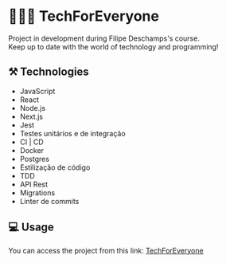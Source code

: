# 👨🏼‍💻 TechForEveryone

Project in development during Filipe Deschamps's course. <br>
Keep up to date with the world of technology and programming!

## ⚒️ Technologies

- JavaScript
- React
- Node.js
- Next.js
- Jest
- Testes unitários e de integração
- CI | CD
- Docker
- Postgres
- Estilização de código
- TDD
- API Rest
- Migrations
- Linter de commits

## 💻 Usage

You can access the project from this link: <a href="https://techforeveryone.vercel.app/"> TechForEveryone </a>
